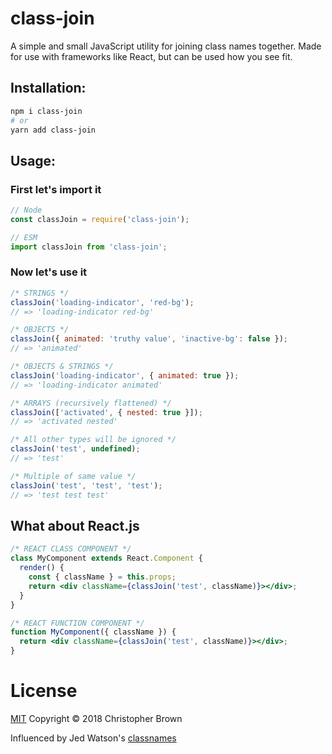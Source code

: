 # class-join
A simple and small JavaScript utility for joining class names together. Made for use with frameworks like React, but can be used how you see fit.

## **Installation:**
```bash
npm i class-join
# or
yarn add class-join
```

## **Usage:**

### First let's import it
```js
// Node
const classJoin = require('class-join');

// ESM
import classJoin from 'class-join';
```

### Now let's use it
```js
/* STRINGS */
classJoin('loading-indicator', 'red-bg');
// => 'loading-indicator red-bg'

/* OBJECTS */
classJoin({ animated: 'truthy value', 'inactive-bg': false });
// => 'animated'

/* OBJECTS & STRINGS */
classJoin('loading-indicator', { animated: true });
// => 'loading-indicator animated'

/* ARRAYS (recursively flattened) */
classJoin(['activated', { nested: true }]);
// => 'activated nested'

/* All other types will be ignored */
classJoin('test', undefined);
// => 'test'

/* Multiple of same value */
classJoin('test', 'test', 'test');
// => 'test test test'
```

## What about React.js
```jsx
/* REACT CLASS COMPONENT */
class MyComponent extends React.Component {
  render() {
    const { className } = this.props;
    return <div className={classJoin('test', className)}></div>;
  }
}

/* REACT FUNCTION COMPONENT */
function MyComponent({ className }) {
  return <div className={classJoin('test', className)}></div>;
}
```

# License
[MIT](https://github.com/ChrisBrownie55/class-join/blob/master/LICENSE) Copyright © 2018 Christopher Brown

Influenced by Jed Watson's [classnames](https://github.com/JedWatson/classnames)
